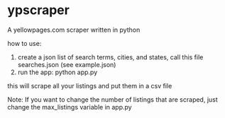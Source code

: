 # ypscraper
A yellowpages.com scraper written in python

how to use:

1) create a json list of search terms, cities, and states, call this file searches.json (see example.json)
2) run the app:  python app.py

this will scrape all your listings and put them in a csv file

Note:  If you want to change the number of listings that are scraped, just change the max_listings variable in app.py

